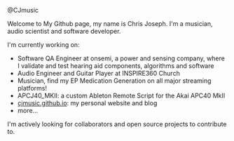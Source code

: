 @CJmusic

Welcome to My Github page, my name is Chris Joseph. I'm a musician, audio scientist and software developer. 

I'm currently working on: 
  - Software QA Engineer at onsemi, a power and sensing company, where I validate and test hearing aid components, algorithms and software 
  - Audio Engineer and Guitar Player at INSPIRE360 Church 
  - Musician, find my EP Medication Generation on all major streaming platforms! 
  - APCJ40_MKII: a custom Ableton Remote Script for the Akai APC40 MkII
  - [cjmusic.github.io](cjmusic.github.io): my personal website and blog
  - more... 

I'm actively looking for collaborators and open source projects to contribute to.
